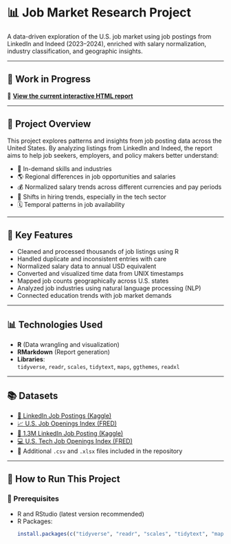 # 📊 Job Market Research Project

A data-driven exploration of the U.S. job market using job postings from LinkedIn and Indeed (2023–2024), enriched with salary normalization, industry classification, and geographic insights.

---

## 🚧 Work in Progress

🔗 [**View the current interactive HTML report**](https://htmlpreview.github.io/?https://github.com/hieunguyen312/Job_Market_Research_Project/blob/main/Job_Market_Project.html)

---

## 📌 Project Overview

This project explores patterns and insights from job posting data across the United States. By analyzing listings from LinkedIn and Indeed, the report aims to help job seekers, employers, and policy makers better understand:

- 🧠 In-demand skills and industries
- 🌎 Regional differences in job opportunities and salaries
- 💰 Normalized salary trends across different currencies and pay periods
- 🏢 Shifts in hiring trends, especially in the tech sector
- 🗓️ Temporal patterns in job availability

---

## 📁 Key Features

- Cleaned and processed thousands of job listings using R
- Handled duplicate and inconsistent entries with care
- Normalized salary data to annual USD equivalent
- Converted and visualized time data from UNIX timestamps
- Mapped job counts geographically across U.S. states
- Analyzed job industries using natural language processing (NLP)
- Connected education trends with job market demands

---

## 📊 Technologies Used

- **R** (Data wrangling and visualization)
- **RMarkdown** (Report generation)
- **Libraries**:  
  `tidyverse`, `readr`, `scales`, `tidytext`, `maps`, `ggthemes`, `readxl`

---

## 📚 Datasets

- [📂 LinkedIn Job Postings (Kaggle)](https://www.kaggle.com/datasets/arshkon/linkedin-job-postings/data)  
- [📈 U.S. Job Openings Index (FRED)](https://fred.stlouisfed.org/series/IHLIDXUS)
- [📂 1.3M LinkedIn Job Posting (Kaggle)](https://www.kaggle.com/datasets/asaniczka/1-3m-linkedin-jobs-and-skills-2024/data)
- [💻 U.S. Tech Job Openings Index (FRED)](https://fred.stlouisfed.org/series/IHLIDXUSTPSOFTDEVE)  
- 📎 Additional `.csv` and `.xlsx` files included in the repository

---

## 🚀 How to Run This Project

### 🔧 Prerequisites

- R and RStudio (latest version recommended)
- R Packages:
  ```r
  install.packages(c("tidyverse", "readr", "scales", "tidytext", "maps", "ggthemes", "readxl"))
